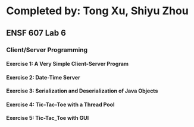 # Completed by: Tong Xu, Shiyu Zhou

## ENSF 607 Lab 6

### Client/Server Programming

#### Exercise 1: A Very Simple Client-Server Program
#### Exercise 2: Date-Time Server
#### Exercise 3: Serialization and Deserialization of Java Objects
#### Exercise 4: Tic-Tac-Toe with a Thread Pool
#### Exercise 5: Tic-Tac_Toe with GUI
